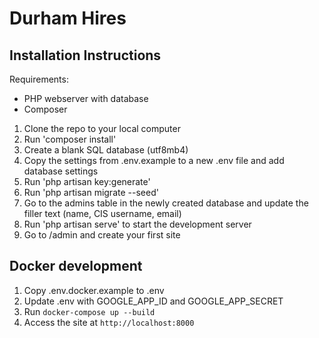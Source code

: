 # Durham Hires

## Installation Instructions

Requirements:
 - PHP webserver with database
 - Composer

1. Clone the repo to your local computer
2. Run 'composer install'
3. Create a blank SQL database (utf8mb4)
4. Copy the settings from .env.example to a new .env file and add database settings
5. Run 'php artisan key:generate'
6. Run 'php artisan migrate --seed'
7. Go to the admins table in the newly created database and update the filler text (name, CIS username, email)
8. Run 'php artisan serve' to start the development server
9. Go to /admin and create your first site

## Docker development

1. Copy .env.docker.example to .env
2. Update .env with GOOGLE_APP_ID and GOOGLE_APP_SECRET
3. Run `docker-compose up --build`
4. Access the site at `http://localhost:8000`
